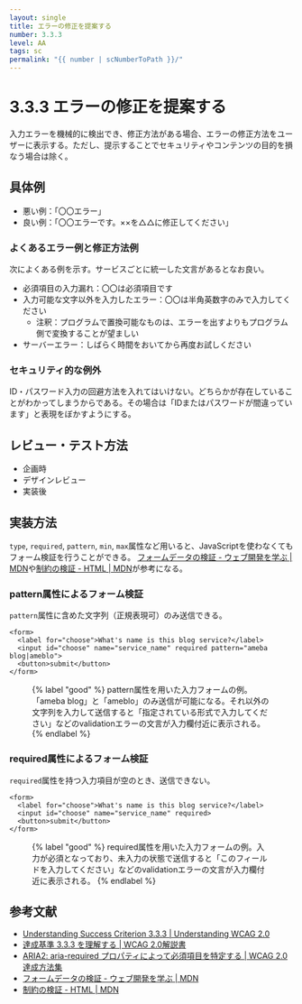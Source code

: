 ```yaml
---
layout: single
title: エラーの修正を提案する
number: 3.3.3
level: AA
tags: sc
permalink: "{{ number | scNumberToPath }}/"
---
```


# 3.3.3 エラーの修正を提案する

入力エラーを機械的に検出でき、修正方法がある場合、エラーの修正方法をユーザーに表示する。ただし、提示することでセキュリティやコンテンツの目的を損なう場合は除く。

## 具体例

- 悪い例：「〇〇エラー」
- 良い例：「〇〇エラーです。××を△△に修正してください」

### よくあるエラー例と修正方法例

次によくある例を示す。サービスごとに統一した文言があるとなお良い。

- 必須項目の入力漏れ：〇〇は必須項目です
- 入力可能な文字以外を入力したエラー：〇〇は半角英数字のみで入力してください
    - 注釈：プログラムで置換可能なものは、エラーを出すよりもプログラム側で変換することが望ましい
- サーバーエラー：しばらく時間をおいてから再度お試しください


### セキュリティ的な例外

ID・パスワード入力の回避方法を入れてはいけない。どちらかが存在していることがわかってしまうからである。その場合は「IDまたはパスワードが間違っています」と表現をぼかすようにする。

## レビュー・テスト方法

- 企画時
- デザインレビュー
- 実装後

## 実装方法

`type`, `required`, `pattern`, `min`, `max`属性など用いると、JavaScriptを使わなくてもフォーム検証を行うことができる。
[フォームデータの検証 - ウェブ開発を学ぶ | MDN](https://developer.mozilla.org/ja/docs/Learn/HTML/Forms/Data_form_validation)や[制約の検証 - HTML | MDN](https://developer.mozilla.org/ja/docs/Web/HTML/HTML5/Constraint_validation)が参考になる。

### pattern属性によるフォーム検証

`pattern`属性に含めた文字列（正規表現可）のみ送信できる。

```
<form>
  <label for="choose">What's name is this blog service?</label>
  <input id="choose" name="service_name" required pattern="ameba blog|ameblo">
  <button>submit</button>
</form>
```

<figure>
<img src="{{ site.dir }}/img/3/3/3/3.3.3_1.png" alt="" />
<figcaption>
{% label "good" %}
pattern属性を用いた入力フォームの例。「ameba blog」と「ameblo」のみ送信が可能になる。それ以外の文字列を入力して送信すると「指定されている形式で入力してください」などのvalidationエラーの文言が入力欄付近に表示される。
{% endlabel %}
</figcaption>
</figure>

### required属性によるフォーム検証

`required`属性を持つ入力項目が空のとき、送信できない。

```
<form>
  <label for="choose">What's name is this blog service?</label>
  <input id="choose" name="service_name" required>
  <button>submit</button>
</form>
```

<figure>
<img src="{{ site.dir }}/img/3/3/3/3.3.3_2.png" alt="" />
<figcaption>
{% label "good" %}
required属性を用いた入力フォームの例。入力が必須となっており、未入力の状態で送信すると「このフィールドを入力してください」などのvalidationエラーの文言が入力欄付近に表示される。
{% endlabel %}
</figcaption>
</figure>


## 参考文献

- [Understanding Success Criterion 3.3.3 | Understanding WCAG 2.0](https://www.w3.org/TR/UNDERSTANDING-WCAG20/minimize-error-suggestions.html)
- [達成基準 3.3.3 を理解する | WCAG 2.0解説書](https://waic.jp/docs/UNDERSTANDING-WCAG20/minimize-error-suggestions.html)
- [ARIA2: aria-required プロパティによって必須項目を特定する | WCAG 2.0 達成方法集](https://waic.jp/docs/WCAG-TECHS/ARIA2.html)
- [フォームデータの検証 - ウェブ開発を学ぶ | MDN](https://developer.mozilla.org/ja/docs/Learn/HTML/Forms/Data_form_validation)
- [制約の検証 - HTML | MDN](https://developer.mozilla.org/ja/docs/Web/HTML/HTML5/Constraint_validation)
